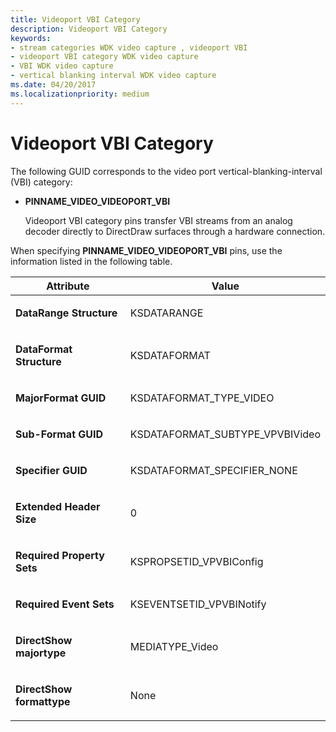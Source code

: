 ```yaml
---
title: Videoport VBI Category
description: Videoport VBI Category
keywords:
- stream categories WDK video capture , videoport VBI
- videoport VBI category WDK video capture
- VBI WDK video capture
- vertical blanking interval WDK video capture
ms.date: 04/20/2017
ms.localizationpriority: medium
---
```


# Videoport VBI Category


The following GUID corresponds to the video port vertical-blanking-interval (VBI) category:

-   **PINNAME\_VIDEO\_VIDEOPORT\_VBI**

    Videoport VBI category pins transfer VBI streams from an analog decoder directly to DirectDraw surfaces through a hardware connection.

When specifying **PINNAME\_VIDEO\_VIDEOPORT\_VBI** pins, use the information listed in the following table.

<table>
<colgroup>
<col width="50%" />
<col width="50%" />
</colgroup>
<thead>
<tr class="header">
<th>Attribute</th>
<th>Value</th>
</tr>
</thead>
<tbody>
<tr class="odd">
<td><p><strong>DataRange Structure</strong></p></td>
<td><p>KSDATARANGE</p></td>
</tr>
<tr class="even">
<td><p><strong>DataFormat Structure</strong></p></td>
<td><p>KSDATAFORMAT</p></td>
</tr>
<tr class="odd">
<td><p><strong>MajorFormat GUID</strong></p></td>
<td><p>KSDATAFORMAT_TYPE_VIDEO</p></td>
</tr>
<tr class="even">
<td><p><strong>Sub-Format GUID</strong></p></td>
<td><p>KSDATAFORMAT_SUBTYPE_VPVBIVideo</p></td>
</tr>
<tr class="odd">
<td><p><strong>Specifier GUID</strong></p></td>
<td><p>KSDATAFORMAT_SPECIFIER_NONE</p></td>
</tr>
<tr class="even">
<td><p><strong>Extended Header Size</strong></p></td>
<td><p>0</p></td>
</tr>
<tr class="odd">
<td><p><strong>Required Property Sets</strong></p></td>
<td><p>KSPROPSETID_VPVBIConfig</p></td>
</tr>
<tr class="even">
<td><p><strong>Required Event Sets</strong></p></td>
<td><p>KSEVENTSETID_VPVBINotify</p></td>
</tr>
<tr class="odd">
<td><p><strong>DirectShow majortype</strong></p></td>
<td><p>MEDIATYPE_Video</p></td>
</tr>
<tr class="even">
<td><p><strong>DirectShow formattype</strong></p></td>
<td><p>None</p></td>
</tr>
</tbody>
</table>

 

 

 




